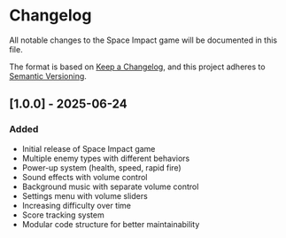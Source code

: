 # Changelog

All notable changes to the Space Impact game will be documented in this file.

The format is based on [Keep a Changelog](https://keepachangelog.com/en/1.0.0/),
and this project adheres to [Semantic Versioning](https://semver.org/spec/v2.0.0.html).

## [1.0.0] - 2025-06-24

### Added
- Initial release of Space Impact game
- Multiple enemy types with different behaviors
- Power-up system (health, speed, rapid fire)
- Sound effects with volume control
- Background music with separate volume control
- Settings menu with volume sliders
- Increasing difficulty over time
- Score tracking system
- Modular code structure for better maintainability
